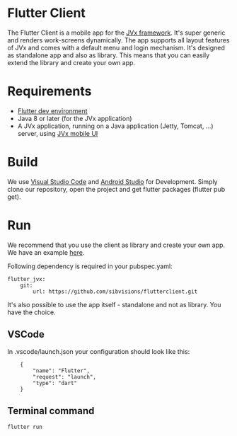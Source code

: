 # Flutter Client

The Flutter Client is a mobile app for the [JVx framework](https://doc.sibvisions.com/jvx). It's super generic and renders work-screens dynamically. The app supports all layout features of JVx and comes with a default menu and login mechanism. It's designed as standalone app and also as library. This means that you can easily extend the library and create your own app.

# Requirements

- [Flutter dev environment](https://flutter.dev/docs/get-started/install)
- Java 8 or later (for the JVx application)
- A JVx application, running on a Java application (Jetty, Tomcat, ...) server, using [JVx mobile UI](https://sourceforge.net/projects/jvxmobile/)

# Build

We use [Visual Studio Code](https://code.visualstudio.com/) and [Android Studio](https://developer.android.com/studio) for Development. Simply clone our repository, open the project and get flutter packages (flutter pub get).

# Run

We recommend that you use the client as library and create your own app. We have an example [here](https://github.com/sibvisions/flutterclient.example).

Following dependency is required in your pubspec.yaml:

    flutter_jvx:
        git:
            url: https://github.com/sibvisions/flutterclient.git


It's also possible to use the app itself - standalone and not as library. You have the choice.

## VSCode

In .vscode/launch.json your configuration should look like this:

```
    {
        "name": "Flutter",
        "request": "launch",
        "type": "dart"
    }
```

## Terminal command

`flutter run`
